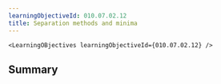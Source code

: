 ```yaml
---
learningObjectiveId: 010.07.02.12
title: Separation methods and minima
---
```


```tsx eval
<LearningOBjectives learningObjectiveId={010.07.02.12} />
```

## Summary

